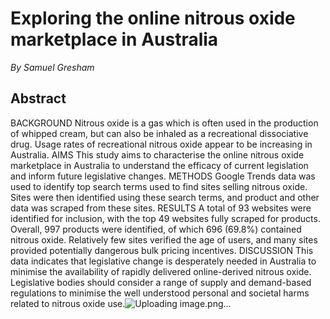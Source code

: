 # Exploring the online nitrous oxide marketplace in Australia
*By Samuel Gresham*

## Abstract
BACKGROUND Nitrous oxide is a gas which is often used in the production of whipped cream, but can also be inhaled as a recreational dissociative drug. Usage rates of recreational nitrous oxide appear to be increasing in Australia. AIMS This study aims to characterise the online nitrous oxide marketplace in Australia to understand the efficacy of current legislation and inform future legislative changes. METHODS Google Trends data was used to identify top search terms used to find sites selling nitrous oxide. Sites were then identified using these search terms, and product and other data was scraped from these sites. RESULTS A total of 93 websites were identified for inclusion, with the top 49 websites fully scraped for products. Overall, 997 products were identified, of which 696 (69.8%) contained nitrous oxide. Relatively few sites verified the age of users, and many sites provided potentially dangerous bulk pricing incentives. DISCUSSION This data indicates that legislative change is desperately needed in Australia to minimise the availability of rapidly delivered online-derived nitrous oxide. Legislative bodies should consider a range of supply and demand-based regulations to minimise the well understood personal and societal harms related to nitrous oxide use.![Uploading image.png…]()

